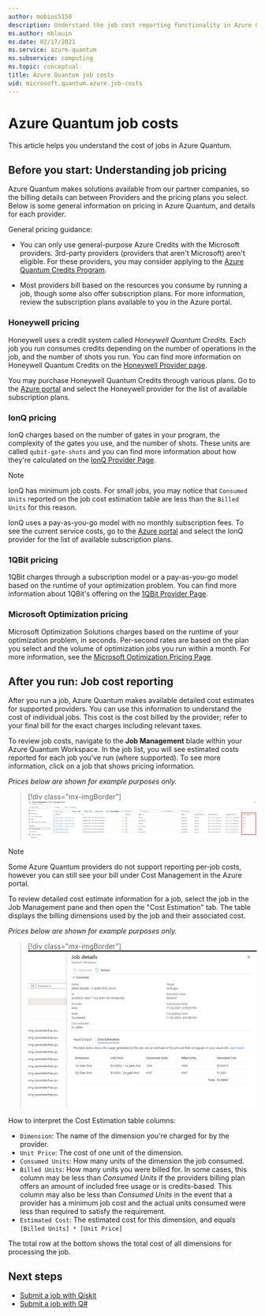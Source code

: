 ```yaml
---
author: mobius5150
description: Understand the job cost reporting functionality in Azure Quantum.
ms.author: mblouin
ms.date: 02/17/2021
ms.service: azure-quantum
ms.subservice: computing
ms.topic: conceptual
title: Azure Quantum job costs
uid: microsoft.quantum.azure.job-costs
---
```


# Azure Quantum job costs
This article helps you understand the cost of jobs in Azure Quantum. 

## Before you start: Understanding job pricing
Azure Quantum makes solutions available from our partner companies, so the billing details can between Providers and the pricing plans you select. Below is some general information on pricing in Azure Quantum, and details for each provider.

General pricing guidance:

- You can only use general-purpose Azure Credits with the Microsoft providers. 3rd-party providers (providers that aren't Microsoft) aren't eligible. For these providers, you may consider applying to the [Azure Quantum Credits Program](https://aka.ms/aq/credits).

- Most providers bill based on the resources you consume by running a job, though some also offer subscription plans. For more information, review the subscription plans available to you in the Azure portal.

### Honeywell pricing
Honeywell uses a credit system called *Honeywell Quantum Credits*. Each job you run consumes credits depending on the number of operations in the job, and the number of shots you run. You can find more information on Honeywell Quantum Credits on the [Honeywell Provider page](xref:microsoft.quantum.providers.honeywell).

You may purchase Honeywell Quantum Credits through various plans. Go to the [Azure portal](https://aka.ms/AQ/CreateWorkspace) and select the Honeywell provider for the list of available subscription plans.

### IonQ pricing
IonQ charges based on the number of gates in your program, the complexity of the gates you use, and the number of shots. These units are called `qubit-gate-shots` and you can find more information about how they're calculated on the [IonQ Provider Page](xref:microsoft.quantum.providers.ionq).

> [!NOTE]
> IonQ has minimum job costs. For small jobs, you may notice that `Consumed Units` reported on the job cost estimation table are less than the `Billed Units` for this reason.

IonQ uses a pay-as-you-go model with no monthly subscription fees. To see the current service costs, go to the [Azure portal](https://aka.ms/AQ/CreateWorkspace) and select the IonQ provider for the list of available subscription plans.

### 1QBit pricing
1QBit charges through a subscription model or a pay-as-you-go model based on the runtime of your optimization problem. You can find more information about 1QBit's offering on the [1QBit Provider Page](xref:microsoft.quantum.providers.optimization.1qbit).

### Microsoft Optimization pricing
Microsoft Optimization Solutions charges based on the runtime of your optimization problem, in seconds. Per-second rates are based on the plan you select and the volume of optimization jobs you run within a month. For more information, see the [Microsoft Optimization Pricing Page](https://azure.microsoft.com/pricing/details/azure-quantum/).

## After you run: Job cost reporting
After you run a job, Azure Quantum makes available detailed cost estimates for supported providers. You can use this information to understand the cost of individual jobs. This cost is the cost billed by the provider; refer to your final bill for the exact charges including relevant taxes.

To review job costs, navigate to the **Job Management** blade within your Azure Quantum Workspace. In the job list, you will see estimated costs reported for each job you've run (where supported). To see more information, click on a job that shows pricing information.

_Prices below are shown for example purposes only._

> [!div class="mx-imgBorder"]
> [ ![The Job Management blade, with the Cost Estimate column highlighted](./media/job-costs/job-table-with-costs.png) ](./media/job-costs/job-table-with-costs.png#lightbox)

> [!NOTE]
> Some Azure Quantum providers do not support reporting per-job costs, however you can still see your bill under Cost Management in the Azure portal.

To review detailed cost estimate information for a job, select the job in the Job Management pane and then open the "Cost Estimation" tab. The table displays the billing dimensions used by the job and their associated cost.

_Prices below are shown for example purposes only._

> [!div class="mx-imgBorder"]
> ![The Job Details pane for a quantum job, with the Cost Estimation tab selected](./media/job-costs/job-cost-details.png)

How to interpret the Cost Estimation table columns:
- `Dimension`: The name of the dimension you're charged for by the provider.
- `Unit Price`: The cost of one unit of the dimension.
- `Consumed Units`: How many units of the dimension the job consumed.
- `Billed Units`: How many units you were billed for. In some cases, this column may be less than _Consumed Units_ if the providers billing plan offers an amount of included free usage or is credits-based. This column may also be less than _Consumed Units_ in the event that a provider has a minimum job cost and the actual units consumed were less than required to satisfy the requirement.
- `Estimated Cost`: The estimated cost for this dimension, and equals `[Billed Units] * [Unit Price]`

The total row at the bottom shows the total cost of all dimensions for processing the job.

## Next steps

- [Submit a job with Qiskit](xref:microsoft.quantum.quickstarts.computing.qiskit)
- [Submit a job with Q#](xref:microsoft.quantum.quickstarts.computing)
